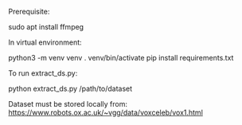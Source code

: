 Prerequisite:

sudo apt install ffmpeg

In virtual environment:

python3 -m venv venv
. venv/bin/activate
pip install requirements.txt

To run extract_ds.py:

python extract_ds.py /path/to/dataset

Dataset must be stored locally from: https://www.robots.ox.ac.uk/~vgg/data/voxceleb/vox1.html
